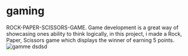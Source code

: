 # gaming
ROCK-PAPER-SCISSORS-GAME.
Game development is a great way of showcasing ones ability to think logically, in this project, i made a Rock, Paper, Scissors game which displays the winner of earning 5 points.
![gamme  dsdsd](https://user-images.githubusercontent.com/105238634/204039799-4433a44a-6b24-4b66-a052-e834b9b1f095.jpg)
